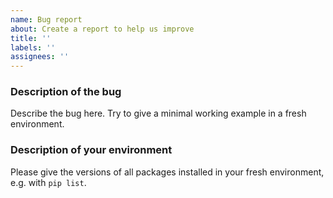 ```yaml
---
name: Bug report
about: Create a report to help us improve
title: ''
labels: ''
assignees: ''
---
```


### Description of the bug

Describe the bug here.
Try to give a minimal working example in a fresh environment.

### Description of your environment

Please give the versions of all packages installed in your fresh environment, e.g. with `pip list`.

